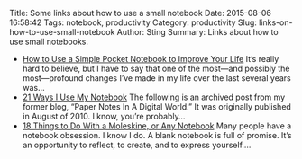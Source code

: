 Title: Some links about how to use a small notebook
Date: 2015-08-06 16:58:42
Tags: notebook, productivity
Category: productivity
Slug: links-on-how-to-use-small-notebook
Author: Sting
Summary: Links about how to use small notebooks.

* [How to Use a Simple Pocket Notebook to Improve Your Life](http://lifehacker.com/how-to-use-a-simple-pocket-notebook-to-improve-your-lif-1713132898)
     It’s really hard to believe, but I have to say that one of the most—and possibly the most—profound changes I’ve made in my life over the last several years was…
* [21 Ways I Use My Notebook](http://mikesnotebook.com/21-ways-i-use-my-notebook)
     The following is an archived post from my former blog, “Paper Notes In A Digital World.” It was originally published in August of 2010. I know, you’re probably…
* [18 Things to Do With a Moleskine, or Any Notebook](http://daringtolivefully.com/things-to-do-with-a-notebook)
      Many people have a notebook obsession. I know I do. A blank notebook is full of promise. It’s an opportunity to reflect, to create, and to express yourself.…
